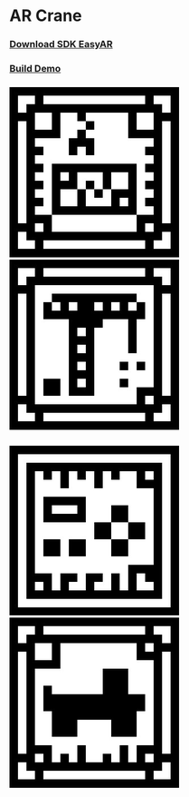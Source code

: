 # AR Crane
### [Download SDK EasyAR](https://www.easyar.com/view/downloadHistory.html)
### [Build Demo](https://github.com/Crozen93/AR_Crane/tree/master/Build#:~:text=.%E2%80%8A.-,Build.apk,-Add%20pj%20crane) 
### ![](https://github.com/Crozen93/AR_Crane/blob/master/Assets/StreamingAssets/ContainerMarker.jpg) ![](https://github.com/Crozen93/AR_Crane/blob/master/Assets/StreamingAssets/CraneMarker.jpg) 
### ![](https://github.com/Crozen93/AR_Crane/blob/master/Assets/StreamingAssets/DashboardMarker.jpg) ![](https://github.com/Crozen93/AR_Crane/blob/master/Assets/StreamingAssets/TruckMarker.jpg)


